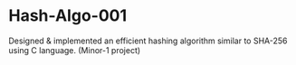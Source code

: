 # Hash-Algo-001

Designed & implemented an efficient hashing algorithm similar to SHA-256 using C language. (Minor-1 project)
